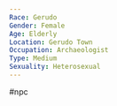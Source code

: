 ```yaml
---
Race: Gerudo
Gender: Female
Age: Elderly
Location: Gerudo Town
Occupation: Archaeologist
Type: Medium
Sexuality: Heterosexual
---
```

#npc 

